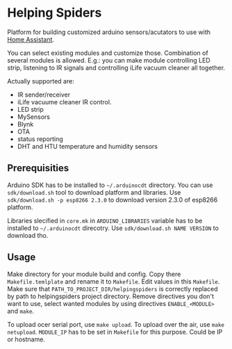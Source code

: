 # Helping Spiders

Platform for building customized arduino sensors/acutators to use with [Home Assistant](http://home-assistant.io).

You can select existing modules and customize those. Combination of several modules is allowed. E.g.: you can make module controlling LED strip, listening to IR signals and controlling iLife vacuum cleaner all together.

Actually supported are:

* IR sender/receiver
* iLife vacuume cleaner IR control.
* LED strip
* MySensors
* Blynk
* OTA
* status reporting
* DHT and HTU temperature and humidity sensors

## Prerequisities

Arduino SDK has to be installed to `~/.arduinocdt` directory. You can use `sdk/download.sh` tool to download platform and libraries.
Use `sdk/download.sh -p esp8266 2.3.0` to download version 2.3.0 of esp8266 platform.

Libraries slecified in `core.mk` in `ARDUINO_LIBRARIES` variable has to be installed to `~/.arduinocdt` direcotry.
Use `sdk/download.sh NAME VERSION` to download tho.

## Usage

Make directory for your module build and config. Copy there `Makefile.temlplate` and rename it to `Makefile`.
Edit values in this `Makefile`. Make sure that `PATH_TO_PROJECT_DIR/helpingspiders` is correctly replaced by path to helpingspiders project directory.
Remove directives you don't want to use, select wanted modules by using directives `ENABLE_<MODULE>` and `make`.

To upload ocer serial port, use `make upload`. To upload over the air, use `make netupload`. `MODULE_IP` has to be set in `Makefile` for this purpose. Could be IP or hostname.
